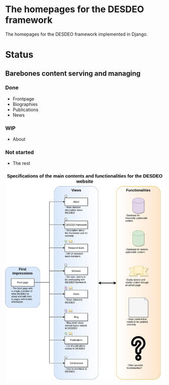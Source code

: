 # The homepages for the DESDEO framework
The homepages for the DESDEO framework implemented in Django.

# Status
## Barebones content serving and managing
### Done
- Frontpage
- Biographies
- Publications
- News
### WIP
- About

### Not started
- The rest

![Image of the website specifications](https://github.com/gialmisi/desdeo-website/blob/master/img/DESDEO_website_specs.png "Specifications for the website")
